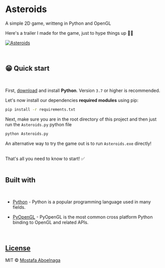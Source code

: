 # **Asteroids**
 A simple 2D game, writteng in Python and OpenGL

Here's a trailer I made for the game, just to hype things up 😤🔥

[![Asteroids](https://img.youtube.com/vi/j1EWmDonskg/0.jpg)](https://www.youtube.com/watch?v=j1EWmDonskg)

<br>

## 😁 **Quick start**

<br>

First, [download](https://www.python.org/downloads/) and install **Python**. Version `3.7` or higher is recommended.


Let's now install our dependencies **required modules** using pip:

```bash
pip install -r requirements.txt
```

Next, make sure you are in the root directory of this project and then just run the `Asteroids.py` python file

```bash
python Asteroids.py
```

An alternative way to try the game out is to run `Asteroids.exe` directly!

<br>
That's all you need to know to start! ✅


<br>
<br>
  


##  **Built with**

<br>


- [Python](https://www.w3schools.com/python/python_reference.asp) - Python is a popular programming language used in many fields.

- [PyOpenGL](http://pyopengl.sourceforge.net/) - PyOpenGL is the most common cross platform Python binding to OpenGL and related APIs.



<br>


## [License](https://github.com/mostafa-aboelnaga/Asteroids/blob/main/LICENSE)

MIT © [Mostafa Aboelnaga](https://github.com/mostafa-aboelnaga/)



